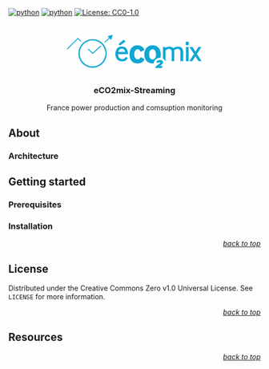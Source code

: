 <div id="top"></div>

<!-- PROJECT SHIELDS -->

[![python](https://badges.aleen42.com/src/python.svg)](https://www.python.org/)
[![python](https://badges.aleen42.com/src/java.svg)](https://www.java.com/)
[![License: CC0-1.0](https://img.shields.io/badge/License-CC0_1.0-lightgrey.svg)](http://creativecommons.org/publicdomain/zero/1.0/)

<!-- PROJECT LOGO -->

<br />

<div align="center">
    <a href="https://github.com/Luunynliny/eCO2mix-Streaming">
        <img src="imgs/eco2mix_logo.png" alt="Logo" height="80">
    </a>
    <h3 align="center">eCO2mix-Streaming</h3>
    <p align="center">
        France power production and comsuption monitoring
    </p>
</div>

<!-- ABOUT THE PROJECT -->

## About

### Architecture

<!-- GETTING STARTED -->

## Getting started

### Prerequisites

### Installation

<p align="right"><a href="#top"><i>back to top</i></a></p>

## License

Distributed under the Creative Commons Zero v1.0 Universal License. See `LICENSE` for more information.

<p align="right"><a href="#top"><i>back to top</i></a></p>

<!-- RESOURCES -->

## Resources

<p align="right"><a href="#top"><i>back to top</i></a></p>